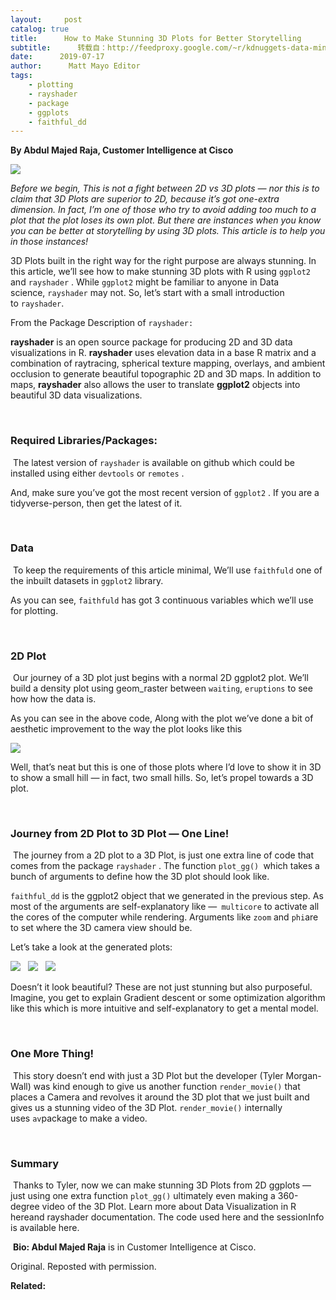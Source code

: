```yaml
---
layout:     post
catalog: true
title:      How to Make Stunning 3D Plots for Better Storytelling
subtitle:      转载自：http://feedproxy.google.com/~r/kdnuggets-data-mining-analytics/~3/tP8NMmuU5UA/stunning-3d-plots-better-storytelling.html
date:      2019-07-17
author:      Matt Mayo Editor
tags:
    - plotting
    - rayshader
    - package
    - ggplots
    - faithful_dd
---
```


**By Abdul Majed Raja, Customer Intelligence at Cisco**

![](https://miro.medium.com/max/1000/1*LrZSJEzTfuhqIDOEsn82Pg.png)


*Before we begin, This is not a fight between 2D vs 3D plots — nor this is to claim that 3D Plots are superior to 2D, because it’s got one-extra dimension. In fact, I’m one of those who try to avoid adding too much to a plot that the plot loses its own plot. But there are instances when you know you can be better at storytelling by using 3D plots. This article is to help you in those instances!*

3D Plots built in the right way for the right purpose are always stunning. In this article, we’ll see how to make stunning 3D plots with R using `ggplot2` and `rayshader` . While `ggplot2` might be familiar to anyone in Data science, `rayshader` may not. So, let’s start with a small introduction to `rayshader`.

From the Package Description of `rayshader:`

> 
**rayshader** is an open source package for producing 2D and 3D data visualizations in R. **rayshader** uses elevation data in a base R matrix and a combination of raytracing, spherical texture mapping, overlays, and ambient occlusion to generate beautiful topographic 2D and 3D maps. In addition to maps, **rayshader** also allows the user to translate **ggplot2** objects into beautiful 3D data visualizations.


 

### Required Libraries/Packages:

 The latest version of `rayshader` is available on github which could be installed using either `devtools` or `remotes` .



And, make sure you’ve got the most recent version of `ggplot2` . If you are a tidyverse-person, then get the latest of it.



 

### **Data**

 To keep the requirements of this article minimal, We’ll use `faithfuld` one of the inbuilt datasets in `ggplot2` library.



As you can see, `faithfuld` has got 3 continuous variables which we’ll use for plotting.

 

### 2D Plot

 Our journey of a 3D plot just begins with a normal 2D ggplot2 plot. We’ll build a density plot using geom_raster between `waiting`, `eruptions` to see how how the data is.



As you can see in the above code, Along with the plot we’ve done a bit of aesthetic improvement to the way the plot looks like this

![](https://miro.medium.com/max/700/1*gl4PMRBmpL3TkdNEu93kXA.png)


Well, that’s neat but this is one of those plots where I’d love to show it in 3D to show a small hill — in fact, two small hills. So, let’s propel towards a 3D plot.

 

### Journey from 2D Plot to 3D Plot — One Line!

 The journey from a 2D plot to a 3D Plot, is just one extra line of code that comes from the package `rayshader` . The function `plot_gg() `which takes a bunch of arguments to define how the 3D plot should look like.



`faithful_dd` is the ggplot2 object that we generated in the previous step. As most of the arguments are self-explanatory like —` multicore` to activate all the cores of the computer while rendering. Arguments like `zoom` and `phi`are to set where the 3D camera view should be.

Let’s take a look at the generated plots:

![](https://miro.medium.com/max/338/1*M1PU5fEZjaYbapTHAzPfgg.png)
  ![](https://miro.medium.com/max/338/1*tHPMXlMEulouJncAX60_DA.png)
  ![](https://miro.medium.com/max/324/1*gMuvOZRoIm-Djb4g0IOaJQ.png)


Doesn’t it look beautiful? These are not just stunning but also purposeful. Imagine, you get to explain Gradient descent or some optimization algorithm like this which is more intuitive and self-explanatory to get a mental model.

 

### One More Thing!

 This story doesn’t end with just a 3D Plot but the developer (Tyler Morgan-Wall) was kind enough to give us another function `render_movie()` that places a Camera and revolves it around the 3D plot that we just built and gives us a stunning video of the 3D Plot. `render_movie()` internally uses `av`package to make a video.





 

### Summary

 Thanks to Tyler, now we can make stunning 3D Plots from 2D ggplots — just using one extra function `plot_gg()` ultimately even making a 360-degree video of the 3D Plot. Learn more about Data Visualization in R hereand rayshader documentation. The code used here and the sessionInfo is available here.

 **Bio: Abdul Majed Raja** is in Customer Intelligence at Cisco.

Original. Reposted with permission.

**Related:**



 
